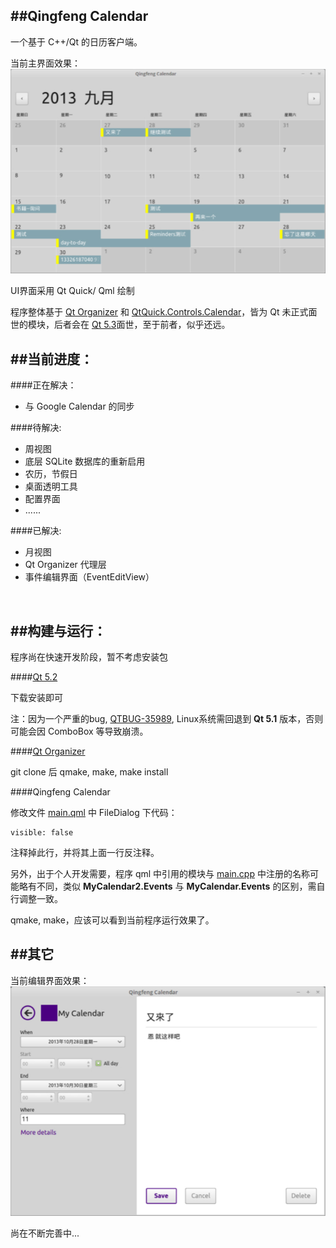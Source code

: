 
##Qingfeng Calendar
------------

一个基于 C++/Qt 的日历客户端。

当前主界面效果：
![ScreenShot](/resources/screenshot-main.jpg)

UI界面采用 Qt Quick/ Qml 绘制

程序整体基于 [Qt Organizer](https://qt.gitorious.org/qt/qtpim/) 和 [QtQuick.Controls.Calendar](https://qt.gitorious.org/qt/qtquickcontrols/)，皆为 Qt 未正式面世的模块，后者会在 [Qt 5.3](http://qt-project.org/wiki/New-Features-in-Qt-5.3)面世，至于前者，似乎还远。
</br>

##当前进度：
------------

####正在解决：
- 与 Google Calendar 的同步

####待解决:
- 周视图
- 底层 SQLite 数据库的重新启用
- 农历，节假日
- 桌面透明工具
- 配置界面
- ......

####已解决:
- 月视图
- Qt Organizer 代理层
- 事件编辑界面（EventEditView）
</br>

##构建与运行：
------------

程序尚在快速开发阶段，暂不考虑安装包

####[Qt 5.2](http://qt-project.org/downloads)

下载安装即可

注：因为一个严重的bug, [QTBUG-35989](https://bugreports.qt-project.org/browse/QTBUG-35989), Linux系统需回退到 **Qt 5.1** 版本，否则可能会因 ComboBox 等导致崩溃。

####[Qt Organizer](https://qt.gitorious.org/qt/qtpim/)

git clone 后 qmake, make, make install

####Qingfeng Calendar

修改文件 [main.qml](https://github.com/qidaizhe11/QingfengCalendar/blob/master/qml/QingfengCalendar/main.qml) 中 FileDialog 下代码：
```
visible: false
```
注释掉此行，并将其上面一行反注释。

另外，出于个人开发需要，程序 qml 中引用的模块与 [main.cpp](https://github.com/qidaizhe11/QingfengCalendar/blob/master/main.cpp) 中注册的名称可能略有不同，类似 **MyCalendar2.Events** 与 **MyCalendar.Events** 的区别，需自行调整一致。

qmake, make，应该可以看到当前程序运行效果了。
</br>

##其它
------------
当前编辑界面效果：
![ScreenShot](/resources/screenshot-edit-view.jpg)

尚在不断完善中...
